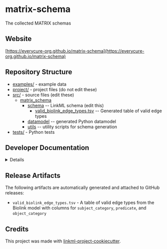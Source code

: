 # matrix-schema

The collected MATRIX schemas

## Website

[https://everycure-org.github.io/matrix-schema](https://everycure-org.github.io/matrix-schema)

## Repository Structure

* [examples/](examples/) - example data
* [project/](project/) - project files (do not edit these)
* [src/](src/) - source files (edit these)
  * [matrix_schema](src/matrix_schema)
    * [schema](src/matrix_schema/schema) -- LinkML schema
      (edit this)
      * [valid_biolink_edge_types.tsv](src/matrix_schema/schema/valid_biolink_edge_types.tsv) -- Generated table of valid edge types
    * [datamodel](src/matrix_schema/datamodel) -- generated
      Python datamodel
    * [utils](src/matrix_schema/utils) -- utility scripts for schema generation
* [tests/](tests/) - Python tests

## Developer Documentation

<details>
Use the `make` command to generate project artefacts:

* `make all`: make everything
* `make deploy`: deploys site
* `make gen-valid-edge-type-table`: regenerate the valid Biolink edge types table
</details>

## Release Artifacts

The following artifacts are automatically generated and attached to GitHub releases:

* `valid_biolink_edge_types.tsv` - A table of valid edge types from the Biolink model with columns for `subject_category`, `predicate`, and `object_category`

## Credits

This project was made with
[linkml-project-cookiecutter](https://github.com/linkml/linkml-project-cookiecutter).
